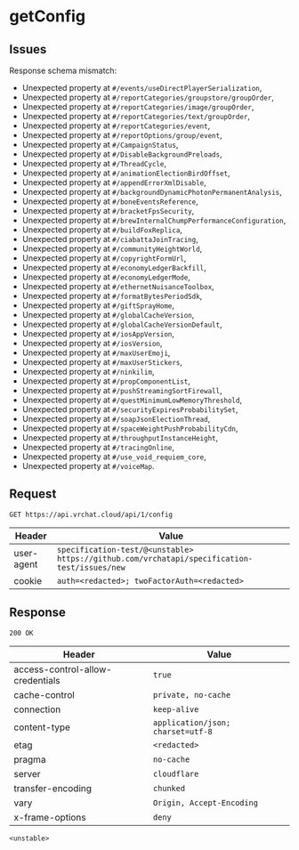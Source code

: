 # getConfig

## Issues
Response schema mismatch:
* Unexpected property at ``#/events/useDirectPlayerSerialization``,
* Unexpected property at ``#/reportCategories/groupstore/groupOrder``,
* Unexpected property at ``#/reportCategories/image/groupOrder``,
* Unexpected property at ``#/reportCategories/text/groupOrder``,
* Unexpected property at ``#/reportCategories/event``,
* Unexpected property at ``#/reportOptions/group/event``,
* Unexpected property at ``#/CampaignStatus``,
* Unexpected property at ``#/DisableBackgroundPreloads``,
* Unexpected property at ``#/ThreadCycle``,
* Unexpected property at ``#/animationElectionBirdOffset``,
* Unexpected property at ``#/appendErrorXmlDisable``,
* Unexpected property at ``#/backgroundDynamicPhotonPermanentAnalysis``,
* Unexpected property at ``#/boneEventsReference``,
* Unexpected property at ``#/bracketFpsSecurity``,
* Unexpected property at ``#/brewInternalChumpPerformanceConfiguration``,
* Unexpected property at ``#/buildFoxReplica``,
* Unexpected property at ``#/ciabattaJoinTracing``,
* Unexpected property at ``#/communityHeightWorld``,
* Unexpected property at ``#/copyrightFormUrl``,
* Unexpected property at ``#/economyLedgerBackfill``,
* Unexpected property at ``#/economyLedgerMode``,
* Unexpected property at ``#/ethernetNuisanceToolbox``,
* Unexpected property at ``#/formatBytesPeriodSdk``,
* Unexpected property at ``#/giftSprayHome``,
* Unexpected property at ``#/globalCacheVersion``,
* Unexpected property at ``#/globalCacheVersionDefault``,
* Unexpected property at ``#/iosAppVersion``,
* Unexpected property at ``#/iosVersion``,
* Unexpected property at ``#/maxUserEmoji``,
* Unexpected property at ``#/maxUserStickers``,
* Unexpected property at ``#/ninkilim``,
* Unexpected property at ``#/propComponentList``,
* Unexpected property at ``#/pushStreamingSortFirewall``,
* Unexpected property at ``#/questMinimumLowMemoryThreshold``,
* Unexpected property at ``#/securityExpiresProbabilitySet``,
* Unexpected property at ``#/soapJsonElectionThread``,
* Unexpected property at ``#/spaceWeightPushProbabilityCdn``,
* Unexpected property at ``#/throughputInstanceHeight``,
* Unexpected property at ``#/tracingOnline``,
* Unexpected property at ``#/use_void_requiem_core``,
* Unexpected property at ``#/voiceMap``.
## Request
`GET https://api.vrchat.cloud/api/1/config`

| Header | Value |
| ------ | ----- |
| user-agent | `specification-test/@<unstable> https://github.com/vrchatapi/specification-test/issues/new` |
| cookie | `auth=<redacted>; twoFactorAuth=<redacted>` |


## Response
`200 OK`

| Header | Value |
| ------ | ----- |
| access-control-allow-credentials | `true` |
| cache-control | `private, no-cache` |
| connection | `keep-alive` |
| content-type | `application/json; charset=utf-8` |
| etag | `<redacted>` |
| pragma | `no-cache` |
| server | `cloudflare` |
| transfer-encoding | `chunked` |
| vary | `Origin, Accept-Encoding` |
| x-frame-options | `deny` |

```jsonc
<unstable>
```
